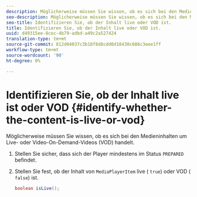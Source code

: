 ```yaml
---
description: Möglicherweise müssen Sie wissen, ob es sich bei den Medieninhalten um Live- oder Video-On-Demand-Videos (VOD) handelt.
seo-description: Möglicherweise müssen Sie wissen, ob es sich bei den Medieninhalten um Live- oder Video-On-Demand-Videos (VOD) handelt.
seo-title: Identifizieren Sie, ob der Inhalt live oder VOD ist.
title: Identifizieren Sie, ob der Inhalt live oder VOD ist.
uuid: d49315ee-8cec-4b79-adbd-a49c2a527424
translation-type: tm+mt
source-git-commit: 812d04037c3b18f8d8cdd0d18430c686c3eee1ff
workflow-type: tm+mt
source-wordcount: '90'
ht-degree: 0%

---
```



# Identifizieren Sie, ob der Inhalt live ist oder VOD {#identify-whether-the-content-is-live-or-vod}

Möglicherweise müssen Sie wissen, ob es sich bei den Medieninhalten um Live- oder Video-On-Demand-Videos (VOD) handelt.

1. Stellen Sie sicher, dass sich der Player mindestens im Status `PREPARED` befindet.
1. Stellen Sie fest, ob der Inhalt von `MediaPlayerItem` live ( `true`) oder VOD ( `false`) ist.

   ```java
   boolean isLive();
   ```
